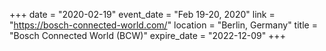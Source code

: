 +++
date = "2020-02-19"
event_date = "Feb 19-20, 2020"
link = "https://bosch-connected-world.com/"
location = "Berlin, Germany"
title = "Bosch Connected World (BCW)"
expire_date = "2022-12-09"
+++
